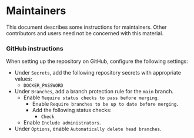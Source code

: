 # Maintainers

This document describes some instructions for maintainers. Other contributors and users need not be concerned with this material.

### GitHub instructions

When setting up the repository on GitHub, configure the following settings:

- Under `Secrets`, add the following repository secrets with appropriate values:
  - `DOCKER_PASSWORD`
- Under `Branches`, add a branch protection rule for the `main` branch.
  - Enable `Require status checks to pass before merging`.
    - Enable `Require branches to be up to date before merging`.
    - Add the following status checks:
      - `Check`
  - Enable `Include administrators`.
- Under `Options`, enable `Automatically delete head branches`.
